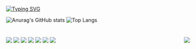 <a href="https://git.io/typing-svg"><img src="https://readme-typing-svg.demolab.com?font=Fira+Code&pause=1000&color=000000&width=435&lines=Hi%2C+I'm+Yurim!" alt="Typing SVG" /></a>


![Anurag's GitHub stats](https://github-readme-stats.vercel.app/api?username=soo054141&count_private=true&hide=contribs&show_icons=true&theme=vue)
![Top Langs](https://github-readme-stats.vercel.app/api/top-langs/?username=soo054141&layout=compact&theme=vue&exclude_repo=Todo-List,calculator,yurim_portfolio,Login,Login_Page,Todo,motionlabs,tradir_codingtest,pet-project,test1,BlockOdyssey,nextPractice,soo054141.github.io)
    
<!--  ![Anurag's GitHub stats](https://github-readme-stats.vercel.app/api?username=soo054141&count_private=true&hide=contribs&show_icons=true&theme=buefy)
   ![Top Langs](https://github-readme-stats.vercel.app/api/top-langs/?username=soo054141&layout=compact&theme=buefy&exclude_repo=Todo-List,calculator,yurim_portfolio,Login,Login_Page,Todo,motionlabs,tradir_codingtest,pet-project,test1,BlockOdyssey,nextPractice,soo054141.github.io) -->
#

<div>
    <img src="https://img.shields.io/badge/React-61DAFB?style=flat-square&logo=React&logoColor=white"/>
    <img src="https://img.shields.io/badge/Vue.js-4FC08D?style=flat-square&logo=Vue.js&logoColor=white"/>
    <img src="https://img.shields.io/badge/TypeScript-3178C6?style=flat-square&logo=TypeScript&logoColor=white"/>
    <img src="https://img.shields.io/badge/Javascript-F7DF1E?style=flat&logo=javascript&logoColor=black"/>
    <img src="https://img.shields.io/badge/styledcomponents-DB7093?style=flat-square&logo=styledcomponents&logoColor=white"/>
    <img src="https://img.shields.io/badge/sass-CC6699?style=flat-square&logo=sass&logoColor=white"/>
    <img src="https://img.shields.io/badge/figma-F24E1E?style=flat-square&logo=figma&logoColor=white"/>
    <img align="right" src="https://hits.seeyoufarm.com/api/count/incr/badge.svg?url=https%3A%2F%2Fgithub.com%2Fsoo054141%2Fhit-counter&count_bg=%23000000&title_bg=%23000000&icon=github.svg&icon_color=%23E7E7E7&title=visits&edge_flat=true"/>
  </div>

